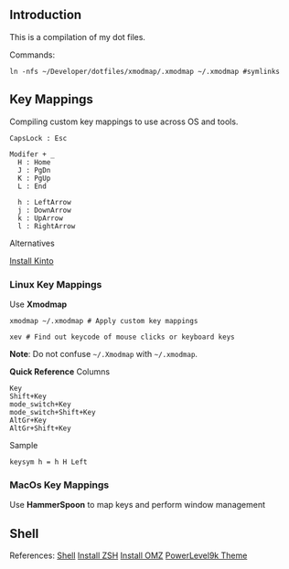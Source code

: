 ## Introduction

This is a compilation of my dot files. 

Commands:
```
ln -nfs ~/Developer/dotfiles/xmodmap/.xmodmap ~/.xmodmap #symlinks
```

## Key Mappings

Compiling custom key mappings to use across OS and tools. 

```
CapsLock : Esc

Modifer + _ 
  H : Home
  J : PgDn
  K : PgUp
  L : End

  h : LeftArrow
  j : DownArrow
  k : UpArrow
  l : RightArrow
```

Alternatives

[Install Kinto](https://github.com/rbreaves/kinto)

### Linux Key Mappings

Use **Xmodmap**

```
xmodmap ~/.xmodmap # Apply custom key mappings

xev # Find out keycode of mouse clicks or keyboard keys

```
**Note**: Do not confuse `~/.Xmodmap` with `~/.xmodmap`.

**Quick Reference**
Columns
```
Key
Shift+Key
mode_switch+Key
mode_switch+Shift+Key
AltGr+Key
AltGr+Shift+Key
```

Sample
```
keysym h = h H Left
```

### MacOs Key Mappings

Use **HammerSpoon** to map keys and perform window management


## Shell

References:
[Shell](200~https://www.cyberciti.biz/tips/how-do-i-find-out-what-shell-im-using.html)
[Install ZSH](https://github.com/ohmyzsh/ohmyzsh/wiki/Installing-ZSH)
[Install OMZ](https://github.com/ohmyzsh/ohmyzsh)
[PowerLevel9k Theme](https://github.com/Powerlevel9k/powerlevel9k/wiki/Install-Instructions#option-2-install-awesome-powerline-fonts)


